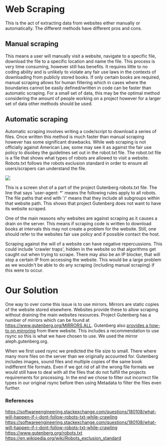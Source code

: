 # Web Scraping
This is  the act of extracting data from websites either manually or automatically. The different methods have different pros and cons.

## Manual scraping
This means a user will manually visit a website, navigate to a specific file, download the file to a specific location and name the file. This process is very time consuming, however still has benefits. It requires little to no coding ability and is unlikely to violate any fair use laws in the contexts of downloading from publicly stored books. If only certain books are required, manual scraping allows for human filtering which in cases where the boundaries cannot be easily defined/written in code can be faster than automatic scraping. For a small set of data, this may be the optimal method considering the amount of people working on a project however for a larger set of data other methods should be used.

## Automatic scraping
Automatic scraping involves writing a code/script to download a series of files. Once written this method is much faster than manual scraping however has some significant drawbacks. While web scraping is not officially against American Law, some may see it as against the fair use policy to disobey the guidelines set out in the robot.txt file. The robot.txt file is a file that shows what types of robots are allowed to visit a website. Robots.txt follows the robots exclusion standard in order to ensure all users/scrapers can understand the file.





![](/static/markdowns/images/gutenberg_robots_file.png)

This is a screen shot of a part of the project Gutenberg robots.txt file. The line that says 
'user-agent: *' means the following rules apply to all robots. The file paths that end with '/' means that they include all subgroups within that website path.  This shows that project Gutenberg does not want to have its website scraped.

One of the main reasons why websites are against scraping as it causes a drain on the server. This means if scraping code is written to download books at intervals this may not create a problem for the website. Still, one should refer to the websites fair use policy and if possible contact the host.

Scraping against the will of a website can have negative repercussions. This could include 'crawler traps', hidden in the website so that algorithms get caught out when trying to scrape. There may also be an IP blocker, that will stop a certain IP from accessing the website. This would be a large problem as we wouldn't be able to do any scraping (including manual scraping) if this were to occur.

# Our Solution
One way to over come this issue is to use mirrors. Mirrors are static copies of the website stored elsewhere. Websites provide these to allow scraping without draining the main websites resources. Project Gutenberg has a number of mirrors which can be found at https://www.gutenberg.org/MIRRORS.ALL. 
Gutenberg also [provides a how-to on mirroring](https://www.gutenberg.org/wiki/Gutenberg:Mirroring_How-To) from there website. This includes a recommendation to use rsync so this is what we have chosen to use.
We used the mirror aleph.gutenberg.org.

When we first used rsync we predicted the file size to small. There where many more files on the 
server than we originally accounted for. Gutenberg includes images, sound files and multiple copies of the same book indifferent file formats. Even if we got rid of all the wrong file formats we would still have to deal with all the files that do not fulfill the projects requirements for processing. In the end we chose to filter out incorrect file types in our original rsync before then using Metadata to filter the files even further.

### References
https://softwareengineering.stackexchange.com/questions/180108/what-will-happen-if-i-dont-follow-robots-txt-while-crawling
https://softwareengineering.stackexchange.com/questions/180108/what-will-happen-if-i-dont-follow-robots-txt-while-crawling
https://www.gutenberg.org/robots.txt
https://en.wikipedia.org/wiki/Robots_exclusion_standard
